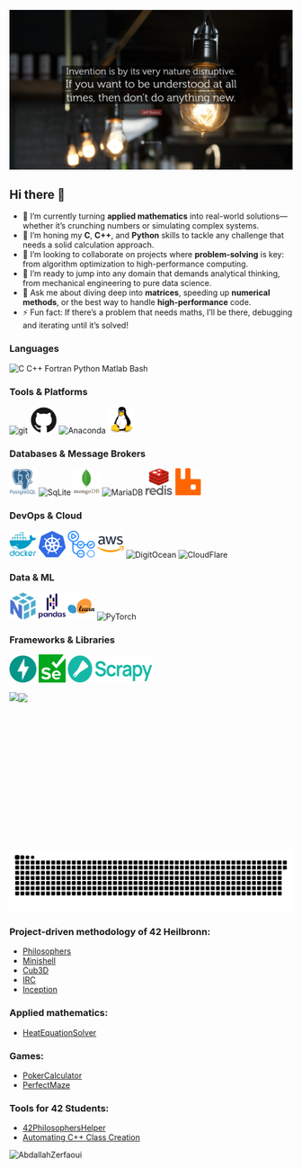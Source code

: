 ![](Invention-is-by-its-very-nature-disruptive-If-you.jpg)

## Hi there 👋

<!--
**AbdallahZerfaoui/AbdallahZerfaoui** is a ✨ _special_ ✨ repository because its `README.md` (this file) appears on your GitHub profile.

Here are some ideas to get you started:
- 🔭 I’m currently working on ...
- 🌱 I’m currently learning ...
- 👯 I’m looking to collaborate on ...
- 🤔 I’m looking for help with ...
- 💬 Ask me about ...
- 📫 How to reach me: ...
- 😄 Pronouns: ...
- ⚡ Fun fact: ...
-->

- 🔭 I’m currently turning **applied mathematics** into real-world solutions—whether it’s crunching numbers or simulating complex systems.  
- 🌱 I’m honing my **C**, **C++**, and **Python** skills to tackle any challenge that needs a solid calculation approach.  
- 👯 I’m looking to collaborate on projects where **problem-solving** is key: from algorithm optimization to high-performance computing.  
- 🤔 I’m ready to jump into any domain that demands analytical thinking, from mechanical engineering to pure data science.  
- 💬 Ask me about diving deep into **matrices**, speeding up **numerical methods**, or the best way to handle **high-performance** code.  
- ⚡ Fun fact: If there’s a problem that needs maths, I’ll be there, debugging and iterating until it’s solved!




<!-- LANGUAGES -->
<h3>Languages</h3>
<p align="left">
  <img src="https://skillicons.dev/icons?i=c,cpp,fortran,python,matlab,bash" alt="C C++ Fortran Python Matlab Bash" />
</p>

<!-- Tools & Platforms -->
<h3>Tools & Platforms</h3>
<p align="left">
  <img src="https://www.vectorlogo.zone/logos/git-scm/git-scm-icon.svg" alt="git" width="48" height="48"/>
  <img src="https://raw.githubusercontent.com/devicons/devicon/master/icons/github/github-original.svg" alt="github" width="48" height="48"/>
  <img src="https://cdn.jsdelivr.net/gh/devicons/devicon/icons/anaconda/anaconda-original.svg" width="48" alt="Anaconda"/>
  <img src="https://raw.githubusercontent.com/devicons/devicon/master/icons/linux/linux-original.svg" alt="linux" width="48" height="48"/>
</p>

<!-- DATABASES -->
<h3>Databases & Message Brokers</h3>
<p align="left">
  <img src="https://raw.githubusercontent.com/devicons/devicon/master/icons/postgresql/postgresql-plain-wordmark.svg" width="48" alt="PostgreSQL"/>
  <img src="https://www.vectorlogo.zone/logos/sqlite/sqlite-icon.svg" width="48" alt="SqLite"/>
  <img src="https://raw.githubusercontent.com/devicons/devicon/master/icons/mongodb/mongodb-original-wordmark.svg" width="48" alt="MongoDB"/>
  <img src="https://www.vectorlogo.zone/logos/mariadb/mariadb-icon.svg" width="48" alt="MariaDB"/>
  <img src="https://raw.githubusercontent.com/devicons/devicon/master/icons/redis/redis-original-wordmark.svg"   width="48" alt="Redis"/>
  <img src="https://raw.githubusercontent.com/devicons/devicon/master/icons/rabbitmq/rabbitmq-original.svg"     width="48" alt="RabbitMQ"/>
</p>

<!-- DEVOPS -->
<h3>DevOps & Cloud</h3>
<p align="left">
  <img src="https://raw.githubusercontent.com/devicons/devicon/master/icons/docker/docker-plain-wordmark.svg"   width="48" alt="Docker"/>
  <img src="https://raw.githubusercontent.com/devicons/devicon/master/icons/kubernetes/kubernetes-original.svg" width="48" alt="Kubernetes"/>
  <img src="https://raw.githubusercontent.com/devicons/devicon/master/icons/githubactions/githubactions-original.svg" width="48" alt="GitHub Actions"/>
  <img src="AWS.svg" width="48" alt="AWS"/>
  <img src="https://www.vectorlogo.zone/logos/digitalocean/digitalocean-tile.svg" width="48" alt="DigitOcean"/>
  <img src="https://www.vectorlogo.zone/logos/cloudflare/cloudflare-icon.svg" width="48" alt="CloudFlare"/>
</p>

<!-- ML / DATA -->
<h3>Data & ML</h3>
<p align="left">
  <img src="https://raw.githubusercontent.com/devicons/devicon/master/icons/numpy/numpy-original.svg" width="48" alt="NumPy"/>
  <img src="https://raw.githubusercontent.com/devicons/devicon/master/icons/pandas/pandas-original-wordmark.svg" width="48" alt="Pandas"/>
  <img src="scikit-learn.svg" width="48" alt="scikit-learn"/>
  <img src="https://www.vectorlogo.zone/logos/pytorch/pytorch-icon.svg" width="48" alt="PyTorch"/>
</p>

<!-- Frameworks & Libraries -->
<h3>Frameworks & Libraries</h3>
<p align="left">
  <img src="FastAPI.svg" width="48" alt="FastAPI"/>
  <img src="https://github.com/homarr-labs/dashboard-icons/blob/main/svg/selenium.svg" width="48" alt="Selenium"/>
  <img alt="Scrapy" src="https://raw.githubusercontent.com/scrapy/scrapy/master/docs/_static/logo.svg" height=48 width=150 style="max-width: 100%;">
</p>

<!-- STATS -->
  <img align="left" height="280em" src="https://github-readme-stats-eight-theta.vercel.app/api?username=AbdallahZerfaoui&size_weight=0.1&count_weight=0.9&show_icons=true&theme=radical&include_all_commits=true&count_private=true&cache_seconds=1800"/>
  <img align="center" height="180em" src="https://github-readme-stats-eight-theta.vercel.app/api/top-langs/?username=AbdallahZerfaoui&layout=compact&langs_count=8&theme=radical&cache_seconds=1800"/>


<!-- SNAKE -->  
<p align="left">
  <img src="https://raw.githubusercontent.com/AbdallahZerfaoui/AbdallahZerfaoui/output/github-snake.svg" alt="github snake animation">
</p>

<h3 align="left">Project-driven methodology of 42 Heilbronn:</h3>
<p align="left">
  <ul>
    <li> <a href="https://github.com/AbdallahZerfaoui/Philosophers" target="_blank">Philosophers</a> </li>
    <li> <a href="https://github.com/AbdallahZerfaoui/Minishell" target="_blank">Minishell</a> </li>
    <li> <a href="https://github.com/AbdallahZerfaoui/Cub3D" target="_blank">Cub3D</a> </li>
    <li> <a href="https://github.com/AbdallahZerfaoui/IRC.git" target="_blank">IRC</a> </li>
    <li> <a href="https://github.com/AbdallahZerfaoui/Inception.git" target="_blank">Inception</a> </li>
  </ul>
</p>

<h3 align="left">Applied mathematics:</h3>
<p align="left">
  <ul>
    <li> <a href="https://github.com/AbdallahZerfaoui/HeatEquationSolver.git" target="_blank">HeatEquationSolver</a> </li>
    
  </ul>
</p>

<h3 align="left">Games:</h3>
<p align="left">
  <ul>
    <li> <a href="https://github.com/AbdallahZerfaoui/PokerCalculator" target="_blank">PokerCalculator</a> </li>
    <li> <a href="https://github.com/AbdallahZerfaoui/LabyrintheParfait" target="_blank">PerfectMaze</a> </li>
    
  </ul>
</p>

<h3 align="left">Tools for 42 Students:</h3>
<p align="left">
  <ul>
    <li> <a href="https://github.com/AbdallahZerfaoui/42PhilosophersHelper" target="_blank">42PhilosophersHelper</a> </li>
    <li> <a href="https://github.com/AbdallahZerfaoui/CPPs_classes_scripting.git" target="_blank">Automating C++ Class Creation</a> </li>
  </ul>
</p>

<p align="left"> <img src="https://komarev.com/ghpvc/?username=AbdallahZerfaoui&label=Profile%20views&color=0e75b6&style=flat" alt="AbdallahZerfaoui" /> </p>


